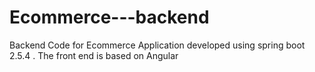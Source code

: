 # Ecommerce---backend
Backend Code for Ecommerce Application developed using spring boot 2.5.4 . The front end is based on Angular
